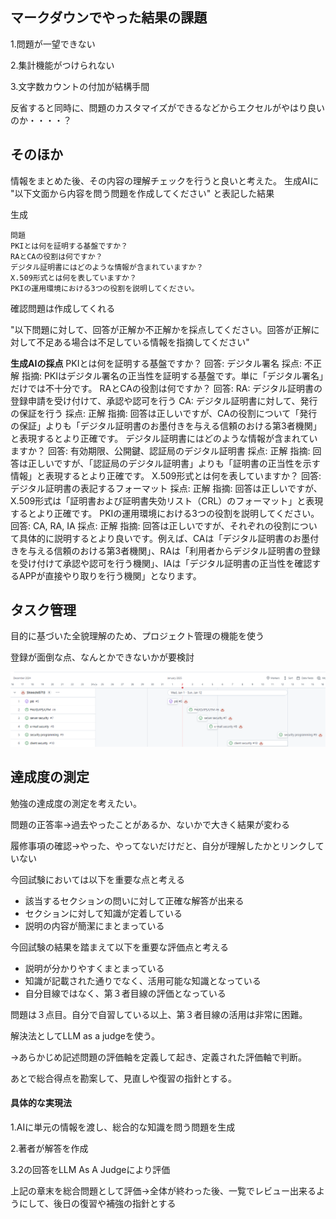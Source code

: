 ## マークダウンでやった結果の課題

1.問題が一望できない

2.集計機能がつけられない

3.文字数カウントの付加が結構手間

反省すると同時に、問題のカスタマイズができるなどからエクセルがやはり良いのか・・・・？

## そのほか

情報をまとめた後、その内容の理解チェックを行うと良いと考えた。
生成AIに
"以下文面から内容を問う問題を作成してください"
と表記した結果

生成

```
問題
PKIとは何を証明する基盤ですか？
RAとCAの役割は何ですか？
デジタル証明書にはどのような情報が含まれていますか？
X.509形式とは何を表していますか？
PKIの運用環境における3つの役割を説明してください。
```

確認問題は作成してくれる

"以下問題に対して、回答が正解か不正解かを採点してください。回答が正解に対して不足ある場合は不足している情報を指摘してください"

__生成AIの採点__
PKIとは何を証明する基盤ですか？
回答: デジタル署名
採点: 不正解
指摘: PKIはデジタル署名の正当性を証明する基盤です。単に「デジタル署名」だけでは不十分です。
RAとCAの役割は何ですか？
回答:
RA: デジタル証明書の登録申請を受け付けて、承認や認可を行う
CA: デジタル証明書に対して、発行の保証を行う
採点: 正解
指摘: 回答は正しいですが、CAの役割について「発行の保証」よりも「デジタル証明書のお墨付きを与える信頼のおける第3者機関」と表現するとより正確です。
デジタル証明書にはどのような情報が含まれていますか？
回答: 有効期限、公開鍵、認証局のデジタル証明書
採点: 正解
指摘: 回答は正しいですが、「認証局のデジタル証明書」よりも「証明書の正当性を示す情報」と表現するとより正確です。
X.509形式とは何を表していますか？
回答: デジタル証明書の表記するフォーマット
採点: 正解
指摘: 回答は正しいですが、X.509形式は「証明書および証明書失効リスト（CRL）のフォーマット」と表現するとより正確です。
PKIの運用環境における3つの役割を説明してください。
回答: CA, RA, IA
採点: 正解
指摘: 回答は正しいですが、それぞれの役割について具体的に説明するとより良いです。例えば、CAは「デジタル証明書のお墨付きを与える信頼のおける第3者機関」、RAは「利用者からデジタル証明書の登録を受け付けて承認や認可を行う機関」、IAは「デジタル証明書の正当性を確認するAPPが直接やり取りを行う機関」となります。

## タスク管理

目的に基づいた全貌理解のため、プロジェクト管理の機能を使う

登録が面倒な点、なんとかできないかが要検討

![1735779668678](image/検討/1735779668678.png)

## 達成度の測定

勉強の達成度の測定を考えたい。

問題の正答率→過去やったことがあるか、ないかで大きく結果が変わる

履修事項の確認→やった、やってないだけだと、自分が理解したかとリンクしていない

今回試験においては以下を重要な点と考える

- 該当するセクションの問いに対して正確な解答が出来る
- セクションに対して知識が定着している
- 説明の内容が簡潔にまとまっている

今回試験の結果を踏まえて以下を重要な評価点と考える

- 説明が分かりやすくまとまっている
- 知識が記載された通りでなく、活用可能な知識となっている
- 自分目線ではなく、第３者目線の評価となっている

問題は３点目。自分で自習している以上、第３者目線の活用は非常に困難。

解決法としてLLM as a judgeを使う。

→あらかじめ記述問題の評価軸を定義して起き、定義された評価軸で判断。

あとで総合得点を勘案して、見直しや復習の指針とする。


#### 具体的な実現法

1.AIに単元の情報を渡し、総合的な知識を問う問題を生成

2.著者が解答を作成

3.2の回答をLLM As A Judgeにより評価

上記の章末を総合問題として評価→全体が終わった後、一覧でレビュー出来るようにして、後日の復習や補強の指針とする

